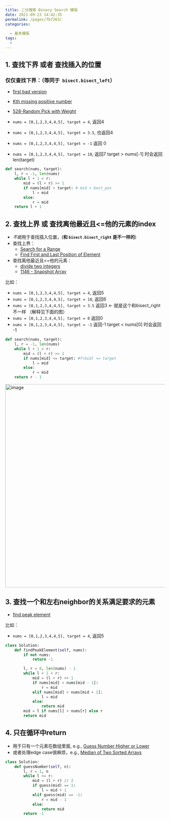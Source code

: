```yaml
---
title: 二分搜索 Binary Search 模版
date: 2021-09-23 14:42:35
permalink: /pages/fb7263/
categories:
  
  - 基本模版
tags:
  - 
---
```

## 1. 查找下界 或者 查找插入的位置
### 仅仅查找下界：（等同于` bisect.bisect_left`）
- [first bad version](/pages/leetcode278/)
- [Kth missing positive number](/pages/leetcode1539)
- [528-Random Pick with Weight](/pages/f1384b/)

- `nums = [0,1,2,3,4,4,5], target = 4`, 返回4
- `nums = [0,1,2,3,4,4,5], target = 3.5`, 也返回4
- `nums = [0,1,2,3,4,4,5], target = -1` 返回 0
- `nums = [0,1,2,3,4,4,5], target = 10`, 返回7
target > nums[-1] 时会返回 len(target)  
```python
def search(nums, target):
    l, r = -1, len(nums)
    while l + 1 < r:
        mid = (l + r) >> 1
        if nums[mid] < target: # mid < best_pos
            l = mid
        else:
            r = mid
    return l + 1
```

## 2. 查找上界 或 查找离他最近且<=他的元素的index
- *不能*用于查找插入位置，(**和 `bisect.bisect_right` 是不一样的**)
-   查找上界：
	- [Search for a Range](https://leetcode.com/problems/search-for-a-range/)
	- [Find First and Last Position of Element](/pages/fd77d2)
-   查找离他最近且<=他的元素：
	- [divide two integers](/pages/489c53/)
	- [1146 - Snapshot Array](/pages/890177/)

比如： 
- `nums = [0,1,2,3,4,4,5], target = 4`, 返回5
- `nums = [0,1,2,3,4,4,5], target = 10`, 返回6
- `nums = [0,1,2,3,4,4,5], target = 3.5` 返回3 <- 就是这个和bisect_right 不一样 （解释见下面的图）
- `nums = [0,1,2,3,4,4,5], target = 0` 返回0
- `nums = [0,1,2,3,4,4,5], target = -1` 返回-1
target < nums[0] 时会返回 -1
```python
def search(nums, target):
    l, r = -1, len(nums)
    while l + 1 < r:
        mid = (l + r) >> 1
        if nums[mid] <= target: #f(mid) <= target
            l = mid
        else:
            r = mid
    return r - 1
```

<img width="642" alt="image" src="https://user-images.githubusercontent.com/41789327/180707687-29cc3b17-ae1b-423f-b604-0e6942f05995.png">


## 3. 查找一个和左右neighbor的关系满足要求的元素
- [find peak element](/pages/99ea43/)

比如： 
- `nums = [0,1,2,3,4,4,5], target = 4`, 返回5
```python
class Solution:
    def findPeakElement(self, nums):
        if not nums:
            return -1

        l, r = 0, len(nums) - 1
        while l + 1 < r:
            mid = (l + r) >> 1
            if nums[mid] < nums[mid - 1]:
                r = mid
            elif nums[mid] < nums[mid + 1]:
                l = mid
            else:
                return mid
        mid = l if nums[l] > nums[r] else r
        return mid
```

## 4. 只在循环中return 

- 用于只有一个元素在数组里面, e.g., [Guess Number Higher or Lower](https://leetcode.com/problems/guess-number-higher-or-lower/)  
- 或者处理edge case很麻烦，e.g., [Median of Two Sorted Arrays](/pages/ca1b6d/)


```python
class Solution:
    def guessNumber(self, n):
        l, r = 1, n
        while l <= r:
            mid = (l + r) // 2
            if guess(mid) == 1:
                l = mid + 1
            elif guess(mid) == -1:
                r = mid - 1
            else:
                return mid
        return -1
```
